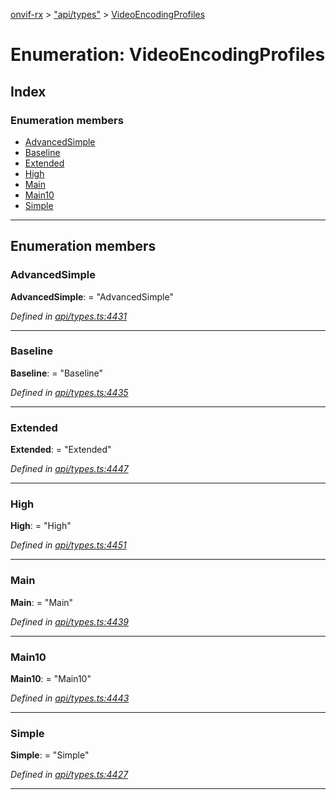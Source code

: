 [onvif-rx](../README.md) > ["api/types"](../modules/_api_types_.md) > [VideoEncodingProfiles](../enums/_api_types_.videoencodingprofiles.md)

# Enumeration: VideoEncodingProfiles

## Index

### Enumeration members

* [AdvancedSimple](_api_types_.videoencodingprofiles.md#advancedsimple)
* [Baseline](_api_types_.videoencodingprofiles.md#baseline)
* [Extended](_api_types_.videoencodingprofiles.md#extended)
* [High](_api_types_.videoencodingprofiles.md#high)
* [Main](_api_types_.videoencodingprofiles.md#main)
* [Main10](_api_types_.videoencodingprofiles.md#main10)
* [Simple](_api_types_.videoencodingprofiles.md#simple)

---

## Enumeration members

<a id="advancedsimple"></a>

###  AdvancedSimple

**AdvancedSimple**:  = "AdvancedSimple"

*Defined in [api/types.ts:4431](https://github.com/patrickmichalina/onvif-rx/blob/3ab1739/src/api/types.ts#L4431)*

___
<a id="baseline"></a>

###  Baseline

**Baseline**:  = "Baseline"

*Defined in [api/types.ts:4435](https://github.com/patrickmichalina/onvif-rx/blob/3ab1739/src/api/types.ts#L4435)*

___
<a id="extended"></a>

###  Extended

**Extended**:  = "Extended"

*Defined in [api/types.ts:4447](https://github.com/patrickmichalina/onvif-rx/blob/3ab1739/src/api/types.ts#L4447)*

___
<a id="high"></a>

###  High

**High**:  = "High"

*Defined in [api/types.ts:4451](https://github.com/patrickmichalina/onvif-rx/blob/3ab1739/src/api/types.ts#L4451)*

___
<a id="main"></a>

###  Main

**Main**:  = "Main"

*Defined in [api/types.ts:4439](https://github.com/patrickmichalina/onvif-rx/blob/3ab1739/src/api/types.ts#L4439)*

___
<a id="main10"></a>

###  Main10

**Main10**:  = "Main10"

*Defined in [api/types.ts:4443](https://github.com/patrickmichalina/onvif-rx/blob/3ab1739/src/api/types.ts#L4443)*

___
<a id="simple"></a>

###  Simple

**Simple**:  = "Simple"

*Defined in [api/types.ts:4427](https://github.com/patrickmichalina/onvif-rx/blob/3ab1739/src/api/types.ts#L4427)*

___

